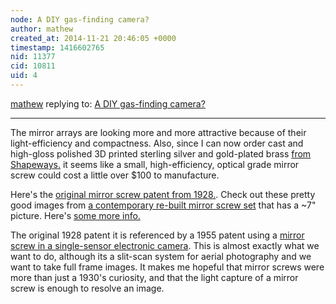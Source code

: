```yaml
---
node: A DIY gas-finding camera?
author: mathew
created_at: 2014-11-21 20:46:05 +0000
timestamp: 1416602765
nid: 11377
cid: 10811
uid: 4
---
```




[mathew](../profile/mathew) replying to: [A DIY gas-finding camera?](../notes/mathew/11-21-2014/a-diy-gas-finding-camera)

----
The mirror arrays are looking more and more attractive because of their light-efficiency and compactness.  Also, since I can now order cast and high-gloss polished 3D printed sterling silver and gold-plated brass [from Shapeways.](http://www.shapeways.com/materials/silver) it seems like a small, high-efficiency, optical grade mirror screw could cost a little over $100 to manufacture.

Here's the [original mirror screw patent from 1928.](https://www.google.com/patents/US1753697).  Check out these pretty good images from [a contemporary re-built mirror screw set](http://www.earlytelevision.org/color_mirror_screw.html) that has a ~7" picture.  Here's [some more info.](http://televisionexperimenters.com/MSTechnology.html)

The original 1928 patent it is referenced by a 1955 patent using a [mirror screw in a single-sensor electronic camera](https://www.google.com/patents/US3001013).  This is almost exactly what we want to do, although its a slit-scan system for aerial photography and we want to take full frame images.  It makes me hopeful that mirror screws were more than just a 1930's curiosity, and that the light capture of a mirror screw is enough to resolve an image. 

